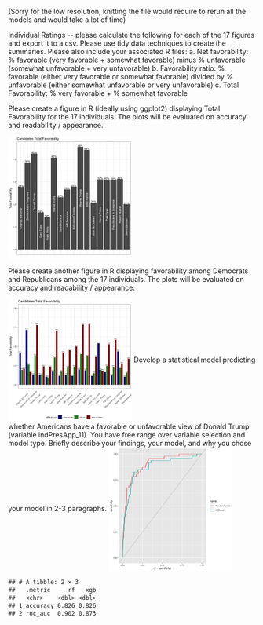 
(Sorry for the low resolution, knitting the file would require to rerun all the models and would take a lot of time)

Individual Ratings -- please calculate the following for each of the 17 figures and export it to a csv. Please use tidy data techniques to create the summaries. Please also include your associated R files:
a. Net favorability: % favorable (very favorable + somewhat favorable) minus % unfavorable (somewhat unfavorable + very unfavorable)
b. Favorability ratio: % favorable (either very favorable or somewhat favorable) divided by % unfavorable (either somewhat unfavorable or very unfavorable)
c. Total Favorability: % very favorable + % somewhat favorable

Please create a figure in R (ideally using ggplot2) displaying Total Favorability for the 17 individuals. The plots will be evaluated on accuracy and readability / appearance.

<img src="figure/pressure-1.png" title="Candidates Total Favorability" alt="Candidates Total Favorability" width="50%" align="center" />


Please create another figure in R displaying favorability among Democrats and Republicans among the 17 individuals. The plots will be evaluated on accuracy and readability / appearance.

<img src="figure/candidates_favorability-1.png" title="Candidates Total Favorability" alt="Candidates Total Favorability" width="50%" align="center" />
Develop a statistical model predicting whether Americans have a favorable or unfavorable view of Donald Trump (variable indPresApp_11). You have free range over variable selection and model type. Briefly describe your findings, your model, and why you chose your model in 2-3 paragraphs.


<img src="figure/ROC_Curves-1.png" title="ROC_Curve" alt="ROC_Curve" width="50%" align="center"/>

```
## # A tibble: 2 × 3
##   .metric     rf   xgb
##   <chr>    <dbl> <dbl>
## 1 accuracy 0.826 0.826
## 2 roc_auc  0.902 0.873
```
